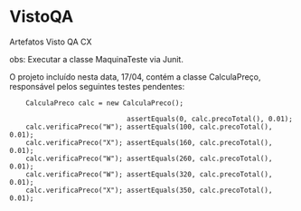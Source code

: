 # VistoQA
Artefatos Visto QA CX

obs: Executar a classe MaquinaTeste via Junit.

O projeto incluído nesta data, 17/04, contém a classe CalculaPreço, responsável pelos seguintes testes pendentes:

		CalculaPreco calc = new CalculaPreco();
		
								 assertEquals(0, calc.precoTotal(), 0.01);
		calc.verificaPreco("W"); assertEquals(100, calc.precoTotal(), 0.01);
		calc.verificaPreco("X"); assertEquals(160, calc.precoTotal(), 0.01);
		calc.verificaPreco("W"); assertEquals(260, calc.precoTotal(), 0.01);
		calc.verificaPreco("W"); assertEquals(320, calc.precoTotal(), 0.01);
		calc.verificaPreco("X"); assertEquals(350, calc.precoTotal(), 0.01);

